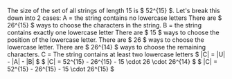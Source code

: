 The size of the set of all strings of length 15 is $ 52^{15} $. 
Let's break this down into 2 cases:
A = the string contains no lowercase letters 
There are $ 26^{15} $ ways to choose the characters in the string. 
B = the string contains exactly one lowercase letter 
There are $ 15 $ ways to choose the position of the lowercase letter. 
There are $ 26 $ ways to choose the lowercase letter. 
There are $ 26^{14} $ ways to choose the remaining characters. 
C = The string contains at least two lowercase letters 
$ |C| = |U| - |A| - |B| $
$ |C| = 52^{15} - 26^{15} - 15 \cdot 26 \cdot 26^{14} $
$ |C| = 52^{15} - 26^{15} - 15 \cdot 26^{15} $

